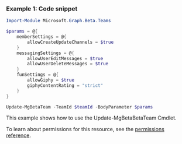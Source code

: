 ### Example 1: Code snippet

```powershellImport-Module Microsoft.Graph.Beta.Teams

$params = @{
	memberSettings = @{
		allowCreateUpdateChannels = $true
	}
	messagingSettings = @{
		allowUserEditMessages = $true
		allowUserDeleteMessages = $true
	}
	funSettings = @{
		allowGiphy = $true
		giphyContentRating = "strict"
	}
}

Update-MgBetaTeam -TeamId $teamId -BodyParameter $params
```
This example shows how to use the Update-MgBetaBetaTeam Cmdlet.
To learn about permissions for this resource, see the [permissions reference](/graph/permissions-reference).

